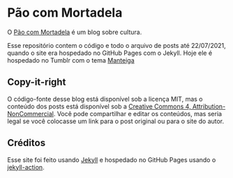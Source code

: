 # Pão com Mortadela

O [Pão com Mortadela](https://paomortadela.com.br/) é um blog sobre cultura.

Esse repositório contem o código e todo o arquivo de posts até 22/07/2021, quando o site era hospedado no GitHub Pages com o Jekyll. Hoje ele é hospedado no Tumblr com o tema [Manteiga](https://github.com/arthrfrts/manteiga)

## Copy-it-right

O código-fonte desse blog está disponível sob a licença MIT, mas o conteúdo dos posts está disponível sob a [Creative Commons 4, Attribution-NonCommercial](https://creativecommons.org/licenses/by-nc/4.0/). Você pode compartilhar e editar os conteúdos, mas seria legal se você colocasse um link para o post original ou para o site do autor.

## Créditos

Esse site foi feito usando [Jekyll](https://jekyllrb.com/) e hospedado no GitHub Pages usando o [jekyll-action](https://github.com/helaili/jekyll-action).
